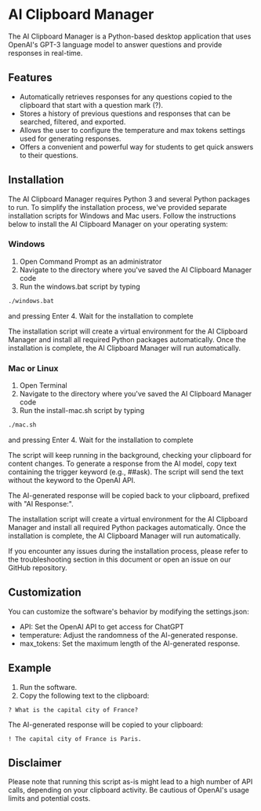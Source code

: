 # AI Clipboard Manager

The AI Clipboard Manager is a Python-based desktop application that uses OpenAI's GPT-3 language model to answer questions and provide responses in real-time.

## Features

- Automatically retrieves responses for any questions copied to the clipboard that start with a question mark (?).
- Stores a history of previous questions and responses that can be searched, filtered, and exported.
- Allows the user to configure the temperature and max tokens settings used for generating responses.
- Offers a convenient and powerful way for students to get quick answers to their questions.

## Installation

The AI Clipboard Manager requires Python 3 and several Python packages to run. To simplify the installation process, we've provided separate installation scripts for Windows and Mac users. Follow the instructions below to install the AI Clipboard Manager on your operating system:

### Windows

1. Open Command Prompt as an administrator
2. Navigate to the directory where you've saved the AI Clipboard Manager code
3. Run the windows.bat script by typing

```bash
./windows.bat
```

and pressing Enter 4. Wait for the installation to complete

The installation script will create a virtual environment for the AI Clipboard Manager and install all required Python packages automatically. Once the installation is complete, the AI Clipboard Manager will run automatically.

### Mac or Linux

1. Open Terminal
2. Navigate to the directory where you've saved the AI Clipboard Manager code
3. Run the install-mac.sh script by typing

```bash
./mac.sh
```

and pressing Enter 4. Wait for the installation to complete

The script will keep running in the background, checking your clipboard for content changes. To generate a response from the AI model, copy text containing the trigger keyword (e.g., ##ask). The script will send the text without the keyword to the OpenAI API.

The AI-generated response will be copied back to your clipboard, prefixed with "AI Response:".

The installation script will create a virtual environment for the AI Clipboard Manager and install all required Python packages automatically. Once the installation is complete, the AI Clipboard Manager will run automatically.

If you encounter any issues during the installation process, please refer to the troubleshooting section in this document or open an issue on our GitHub repository.

## Customization

You can customize the software's behavior by modifying the settings.json:

- API: Set the OpenAI API to get access for ChatGPT
- temperature: Adjust the randomness of the AI-generated response.
- max_tokens: Set the maximum length of the AI-generated response.

## Example

1. Run the software.
2. Copy the following text to the clipboard:

```text
? What is the capital city of France?
```

The AI-generated response will be copied to your clipboard:

```text
! The capital city of France is Paris.
```

## Disclaimer

Please note that running this script as-is might lead to a high number of API calls, depending on your clipboard activity. Be cautious of OpenAI's usage limits and potential costs.

